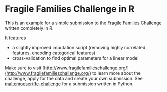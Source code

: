 # Fragile Families Challenge in R

This is an example for a simple submission to the [Fragile Families Challenge](http://www.fragilefamilieschallenge.org/) written completely in R.

It features
- a slightly improved imputation script (removing highly correlated features, encoding categorical features)
- cross-validation to find optimal parameters for a linear model

Make sure to visit [http://www.fragilefamilieschallenge.org/](http://www.fragilefamilieschallenge.org/) to learn more about the challenge, apply for the data and create your own submission.
See [maltemoeser/ffc-challenge](https://github.com/maltemoeser/ffc-challenge) for a submission written in Python.
